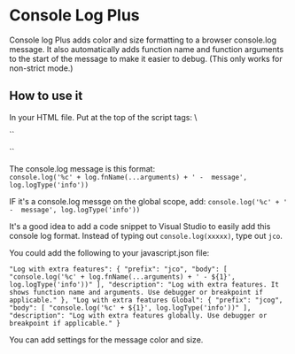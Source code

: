 # Console Log Plus
Console log Plus adds color and size formatting to a browser console.log message. It also automatically adds function name and function arguments to the start of the message to make it easier to debug. (This only works for non-strict mode.)


## How to use it
In your HTML file. Put at the top of the script tags: \

``
<script src="../log.js"> </script>
``

The console.log message is this format: \
``
console.log('%c' + log.fnName(...arguments) + ' -  message', log.logType('info'))
``

IF it's a console.log messge on the global scope, add:
``
console.log('%c' + ' -  message', log.logType('info'))
``

It's a good idea to add a code snippet to Visual Studio to easily add this console log format. Instead of typing out ``console.log(xxxxx)``, type out ``jco``.

You could add the following to your javascript.json file:

``
"Log with extra features": {
    "prefix": "jco",
	"body": [
        "console.log('%c' + log.fnName(...arguments) + ' - ${1}', log.logType('info'))"
	],
	"description": "Log with extra features. It shows function name and arguments. Use debugger or breakpoint if applicable."
},
"Log with extra features Global": {
	"prefix": "jcog",
	"body": [
        "console.log('%c' + ${1}', log.logType('info'))"
	],
	"description": "Log with extra features globally. Use debugger or breakpoint if applicable."
}
``


You can add settings for the message color and size.

